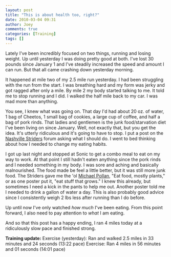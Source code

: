 ```yaml
---
layout: post
title: "This is about health too, right?"
date: 2010-03-04 09:31
author: Joey
comments: true
categories: [Training]
tags: []
---
```

Lately I've been incredibly focused on two things, running and losing weight. Up until yesterday I was doing pretty good at both. I've lost 30 pounds since January 1 and I've steadily increased the speed and amount I can run. But that all came crashing down yesterday morning.

It happened at mile two of my 2.5 mile run yesterday. I had been struggling with the run from the start. I was breathing hard and my form was jerky and got ragged after only a mile. By mile 2 my body started talking to me. It told me to stop running and I did. I walked the half mile back to my car. I was mad more than anything.

You see, I knew what was going on. That day I'd had about 20 oz. of water, 1 bag of Cheetos, 1 small bag of cookies, a large cup of coffee, and half a bag of pork rinds. That ladies and gentlemen is the junk food/starvation diet I've been living on since January. Well, not exactly that, but you get the idea. It's utterly ridiculous and it's going to have to stop. I put a post on the [Nashville Striders](http://www.nashvillestriders.com/) forum asking what I should do. I went to bed thinking about how I needed to change my eating habits.

I got up last night and stopped at Sonic to get a combo meal to eat on my way to work. At that point I still hadn't eaten anything since the pork rinds and I needed something in my body. I was sore and aching and basically malnourished. The food made be feel a little better, but it was still more junk food. The Striders gave me the 'ol [Michael Pollan](http://www.michaelpollan.com/), "Eat food, mostly plants," or as one poster put it, "eat stuff that grows." I knew this already, but sometimes I need a kick in the pants to help me out. Another poster told me I needed to drink a gallon of water a day. This is also probably good advice since I consistently weigh 2 lbs less after running than I do before.

Up until now I've only watched *how much* I've been eating. From this point forward, I also need to pay attention to *what* I am eating.

And so that this post has a happy ending, I ran 4 miles today at a ridiculously slow pace and finished strong.

**Training update:**
Exercise (yesterday): Ran and walked 2.5 miles in 33 minutes and 24 seconds (13:22 pace)
Exercise: Ran 4 miles in 56 minutes and 01 seconds (14:01 pace)
